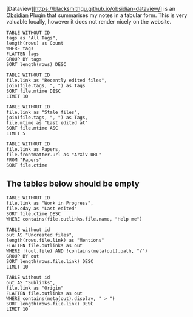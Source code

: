 [Dataview][https://blacksmithgu.github.io/obsidian-dataview/] is an [Obsidian](https://obsidian.md/) Plugin that summarises my notes in a tabular form. This is very valuable locally, however it does not render nicely on the website.

```dataview
TABLE WITHOUT ID
tags as "All Tags",
length(rows) as Count
WHERE tags
FLATTEN tags
GROUP BY tags
SORT length(rows) DESC
```

```dataview
TABLE WITHOUT ID
file.link as "Recently edited files",
join(file.tags, ", ") as Tags
SORT file.mtime DESC
LIMIT 10
```

```dataview
TABLE WITHOUT ID
file.link as "Stale files",
join(file.tags, ", ") as Tags,
file.mtime as "Last edited at"
SORT file.mtime ASC
LIMIT 5
```

```dataview
TABLE WITHOUT ID
file.link as Papers,
file.frontmatter.url as "ArXiV URL"
FROM "Papers"
SORT file.ctime
```

## The tables below should be empty

```dataview
TABLE WITHOUT ID
file.link as "Work in Progress",
file.cday as "Last edited"
SORT file.ctime DESC
WHERE contains(file.outlinks.file.name, "Help me")
```

```dataview
TABLE without id 
out AS "Uncreated files",
length(rows.file.link) as "Mentions"
FLATTEN file.outlinks as out
WHERE !(out.file) AND !contains(meta(out).path, "/")
GROUP BY out
SORT length(rows.file.link) DESC
LIMIT 10
```

```dataview
TABLE without id 
out AS "Sublinks",
file.link as "Origin"
FLATTEN file.outlinks as out
WHERE contains(meta(out).display, " > ")
SORT length(rows.file.link) DESC
LIMIT 10
```
